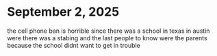 # September 2, 2025
the cell phone ban is horrible since there was a school in texas in austin were there was a stabing and the last people to know were the parents because the school didnt want to get in trouble
